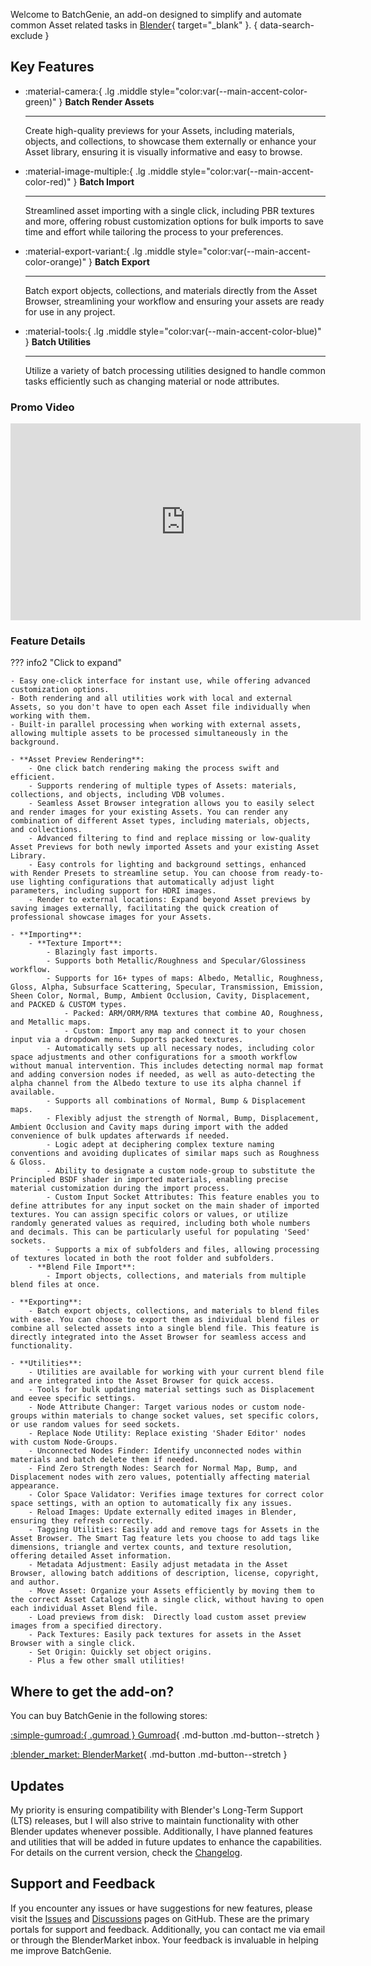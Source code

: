 Welcome to BatchGenie, an add-on designed to simplify and automate common Asset related tasks in [Blender](https://www.blender.org/){ target="_blank" }.
{ data-search-exclude }


## Key Features

<div class="grid cards grid_custom" markdown>

-   :material-camera:{ .lg .middle style="color:var(--main-accent-color-green)" } __Batch Render Assets__

    ---

    Create high-quality previews for your Assets, including materials, objects, and collections, to showcase them externally or enhance your Asset library, ensuring it is visually informative and easy to browse.


-   :material-image-multiple:{ .lg .middle style="color:var(--main-accent-color-red)" } __Batch Import__

    ---

    Streamlined asset importing with a single click, including PBR textures and more, offering robust customization options for bulk imports to save time and effort while tailoring the process to your preferences.

</div>

<div class="grid cards grid_custom"  markdown>

-   :material-export-variant:{ .lg .middle style="color:var(--main-accent-color-orange)" } __Batch Export__

    ---

    Batch export objects, collections, and materials directly from the Asset Browser, streamlining your workflow and ensuring your assets are ready for use in any project.


-   :material-tools:{ .lg .middle style="color:var(--main-accent-color-blue)" } __Batch Utilities__

    ---

    Utilize a variety of batch processing utilities designed to handle common tasks efficiently such as changing material or node attributes.

</div>


### Promo Video
<div class="video-wrapper">
    <iframe id="videoPlayer" width="560" height="315" src="https://www.youtube.com/embed/o1rj7gl_im4?rel=0" frameborder="0" allowfullscreen></iframe>
</div>


### Feature Details

??? info2 "Click to expand"

    - Easy one-click interface for instant use, while offering advanced customization options.
    - Both rendering and all utilities work with local and external Assets, so you don't have to open each Asset file individually when working with them.
    - Built-in parallel processing when working with external assets, allowing multiple assets to be processed simultaneously in the background.

    - **Asset Preview Rendering**:
        - One click batch rendering making the process swift and efficient.
        - Supports rendering of multiple types of Assets: materials, collections, and objects, including VDB volumes.
        - Seamless Asset Browser integration allows you to easily select and render images for your existing Assets. You can render any combination of different Asset types, including materials, objects, and collections.
        - Advanced filtering to find and replace missing or low-quality Asset Previews for both newly imported Assets and your existing Asset Library.
        - Easy controls for lighting and background settings, enhanced with Render Presets to streamline setup. You can choose from ready-to-use lighting configurations that automatically adjust light parameters, including support for HDRI images.
        - Render to external locations: Expand beyond Asset previews by saving images externally, facilitating the quick creation of professional showcase images for your Assets.

    - **Importing**:
        - **Texture Import**:
            - Blazingly fast imports.
            - Supports both Metallic/Roughness and Specular/Glossiness workflow.
            - Supports for 16+ types of maps: Albedo, Metallic, Roughness, Gloss, Alpha, Subsurface Scattering, Specular, Transmission, Emission, Sheen Color, Normal, Bump, Ambient Occlusion, Cavity, Displacement, and PACKED & CUSTOM types.
                - Packed: ARM/ORM/RMA textures that combine AO, Roughness, and Metallic maps.
                - Custom: Import any map and connect it to your chosen input via a dropdown menu. Supports packed textures.
            - Automatically sets up all necessary nodes, including color space adjustments and other configurations for a smooth workflow without manual intervention. This includes detecting normal map format and adding conversion nodes if needed, as well as auto-detecting the alpha channel from the Albedo texture to use its alpha channel if available.
            - Supports all combinations of Normal, Bump & Displacement maps.
            - Flexibly adjust the strength of Normal, Bump, Displacement, Ambient Occlusion and Cavity maps during import with the added convenience of bulk updates afterwards if needed.
            - Logic adept at deciphering complex texture naming conventions and avoiding duplicates of similar maps such as Roughness & Gloss.
            - Ability to designate a custom node-group to substitute the Principled BSDF shader in imported materials, enabling precise material customization during the import process.
            - Custom Input Socket Attributes: This feature enables you to define attributes for any input socket on the main shader of imported textures. You can assign specific colors or values, or utilize randomly generated values as required, including both whole numbers and decimals. This can be particularly useful for populating 'Seed' sockets.
            - Supports a mix of subfolders and files, allowing processing of textures located in both the root folder and subfolders.
        - **Blend File Import**:
            - Import objects, collections, and materials from multiple blend files at once.

    - **Exporting**:
        - Batch export objects, collections, and materials to blend files with ease. You can choose to export them as individual blend files or combine all selected assets into a single blend file. This feature is directly integrated into the Asset Browser for seamless access and functionality.

    - **Utilities**:
        - Utilities are available for working with your current blend file and are integrated into the Asset Browser for quick access.
        - Tools for bulk updating material settings such as Displacement and eevee specific settings.
        - Node Attribute Changer: Target various nodes or custom node-groups within materials to change socket values, set specific colors, or use random values for seed sockets.
        - Replace Node Utility: Replace existing 'Shader Editor' nodes with custom Node-Groups.
        - Unconnected Nodes Finder: Identify unconnected nodes within materials and batch delete them if needed.
        - Find Zero Strength Nodes: Search for Normal Map, Bump, and Displacement nodes with zero values, potentially affecting material appearance.
        - Color Space Validator: Verifies image textures for correct color space settings, with an option to automatically fix any issues.
        - Reload Images: Update externally edited images in Blender, ensuring they refresh correctly.
        - Tagging Utilities: Easily add and remove tags for Assets in the Asset Browser. The Smart Tag feature lets you choose to add tags like dimensions, triangle and vertex counts, and texture resolution, offering detailed Asset information.
        - Metadata Adjustment: Easily adjust metadata in the Asset Browser, allowing batch additions of description, license, copyright, and author.
        - Move Asset: Organize your Assets efficiently by moving them to the correct Asset Catalogs with a single click, without having to open each individual Asset Blend file.
        - Load previews from disk:  Directly load custom asset preview images from a specified directory.
        - Pack Textures: Easily pack textures for assets in the Asset Browser with a single click.
        - Set Origin: Quickly set object origins.
        - Plus a few other small utilities!


## Where to get the add-on?

You can buy BatchGenie in the following stores:

<div class="grid" markdown>

[:simple-gumroad:{ .gumroad } Gumroad](https://roberd.gumroad.com/l/BatchGenie){ .md-button .md-button--stretch }

[:blender_market: BlenderMarket](https://blendermarket.com/products/batchgenie){ .md-button .md-button--stretch }

</div>



## Updates

My priority is ensuring compatibility with Blender's Long-Term Support (LTS) releases, but I will also strive to maintain functionality with other Blender updates whenever possible. Additionally, I have planned features and utilities that will be added in future updates to enhance the capabilities. For details on the current version, check the [Changelog](changelog.md).


## Support and Feedback

If you encounter any issues or have suggestions for new features, please visit the [Issues](https://github.com/roberddd/BatchGenie/issues) and [Discussions](https://github.com/roberddd/BatchGenie/discussions) pages on GitHub. These are the primary portals for support and feedback. Additionally, you can contact me via email or through the BlenderMarket inbox. Your feedback is invaluable in helping me improve BatchGenie.